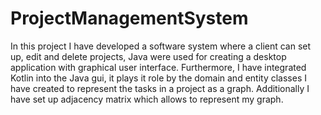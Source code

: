 # ProjectManagementSystem
In this project I have developed a software system where a client can set up, edit and delete projects, Java were used for creating a desktop application with graphical user interface. Furthermore, I have integrated Kotlin into the Java gui, it plays it role by the domain and entity classes I have created to represent the tasks in a project as a graph. Additionally I have set up adjacency matrix which allows to represent my graph.
